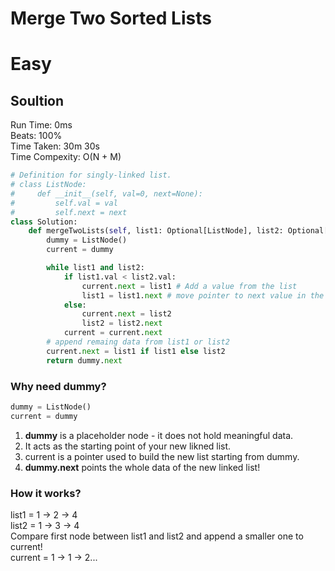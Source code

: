 Merge Two Sorted Lists
=========
# Easy
## Soultion
Run Time: 0ms      
Beats: 100%      
Time Taken: 30m 30s      
Time Compexity: O(N + M)    

``` python
# Definition for singly-linked list.
# class ListNode:
#     def __init__(self, val=0, next=None):
#         self.val = val
#         self.next = next
class Solution:
    def mergeTwoLists(self, list1: Optional[ListNode], list2: Optional[ListNode]) -> Optional[ListNode]:
        dummy = ListNode()
        current = dummy

        while list1 and list2:
            if list1.val < list2.val:
                current.next = list1 # Add a value from the list
                list1 = list1.next # move pointer to next value in the list
            else:
                current.next = list2
                list2 = list2.next
            current = current.next
        # append remaing data from list1 or list2
        current.next = list1 if list1 else list2
        return dummy.next
```
### Why need dummy?
```python
dummy = ListNode()
current = dummy
```
1. **dummy** is a placeholder node - it does not hold meaningful data.   
2. It acts as the starting point of your new likned list.   
3. current is a pointer used to build the new list starting from dummy.
4. **dummy.next** points the whole data of the new linked list!

### How it works?
list1 = 1 -> 2 -> 4   
list2 = 1 -> 3 -> 4   
Compare first node between list1 and list2 and append a smaller one to current!    
current = 1 -> 1 -> 2...  

